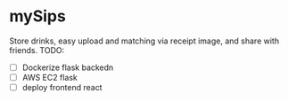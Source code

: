 # mySips
Store drinks, easy upload and matching via receipt image, and share with friends.
TODO:
- [ ] Dockerize flask backedn
- [ ] AWS EC2 flask
- [ ] deploy frontend react
